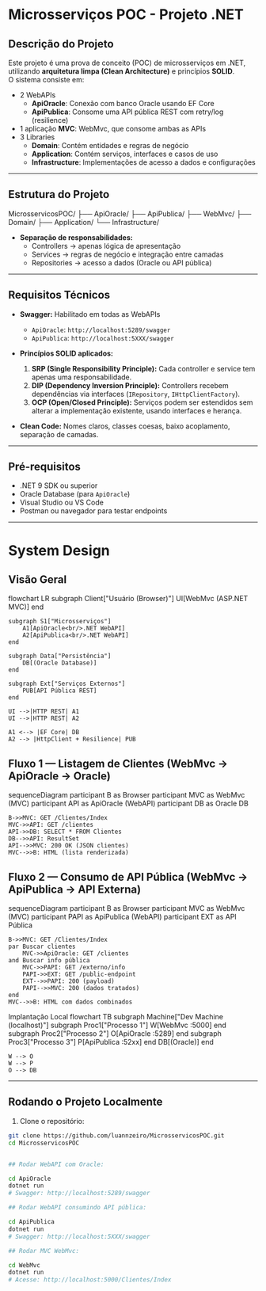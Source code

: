 # Microsserviços POC - Projeto .NET

## Descrição do Projeto
Este projeto é uma prova de conceito (POC) de microsserviços em .NET, utilizando **arquitetura limpa (Clean Architecture)** e princípios **SOLID**.  
O sistema consiste em:

- 2 WebAPIs
  - **ApiOracle**: Conexão com banco Oracle usando EF Core
  - **ApiPublica**: Consome uma API pública REST com retry/log (resilience)
- 1 aplicação **MVC**: WebMvc, que consome ambas as APIs
- 3 Libraries
  - **Domain**: Contém entidades e regras de negócio
  - **Application**: Contém serviços, interfaces e casos de uso
  - **Infrastructure**: Implementações de acesso a dados e configurações

---

## Estrutura do Projeto

MicrosservicosPOC/
├── ApiOracle/
├── ApiPublica/
├── WebMvc/
├── Domain/
├── Application/
└── Infrastructure/


- **Separação de responsabilidades:**  
  - Controllers → apenas lógica de apresentação  
  - Services → regras de negócio e integração entre camadas  
  - Repositories → acesso a dados (Oracle ou API pública)  

---

## Requisitos Técnicos

- **Swagger:** Habilitado em todas as WebAPIs  
  - `ApiOracle`: `http://localhost:5289/swagger`  
  - `ApiPublica`: `http://localhost:5XXX/swagger`  

- **Princípios SOLID aplicados:**
  1. **SRP (Single Responsibility Principle):** Cada controller e service tem apenas uma responsabilidade.  
  2. **DIP (Dependency Inversion Principle):** Controllers recebem dependências via interfaces (`IRepository`, `IHttpClientFactory`).  
  3. **OCP (Open/Closed Principle):** Serviços podem ser estendidos sem alterar a implementação existente, usando interfaces e herança.  

- **Clean Code:** Nomes claros, classes coesas, baixo acoplamento, separação de camadas.

---

## Pré-requisitos

- .NET 9 SDK ou superior
- Oracle Database (para `ApiOracle`)
- Visual Studio ou VS Code
- Postman ou navegador para testar endpoints

---

# System Design
## Visão Geral
flowchart LR
    subgraph Client["Usuário (Browser)"]
        UI[WebMvc (ASP.NET MVC)]
    end

    subgraph S1["Microsserviços"]
        A1[ApiOracle<br/>.NET WebAPI]
        A2[ApiPublica<br/>.NET WebAPI]
    end

    subgraph Data["Persistência"]
        DB[(Oracle Database)]
    end

    subgraph Ext["Serviços Externos"]
        PUB[API Pública REST]
    end

    UI -->|HTTP REST| A1
    UI -->|HTTP REST| A2

    A1 <--> |EF Core| DB
    A2 --> |HttpClient + Resilience| PUB

## Fluxo 1 — Listagem de Clientes (WebMvc → ApiOracle → Oracle)
sequenceDiagram
    participant B as Browser
    participant MVC as WebMvc (MVC)
    participant API as ApiOracle (WebAPI)
    participant DB as Oracle DB

    B->>MVC: GET /Clientes/Index
    MVC->>API: GET /clientes
    API->>DB: SELECT * FROM Clientes
    DB-->>API: ResultSet
    API-->>MVC: 200 OK (JSON clientes)
    MVC-->>B: HTML (lista renderizada)

## Fluxo 2 — Consumo de API Pública (WebMvc → ApiPublica → API Externa)
sequenceDiagram
    participant B as Browser
    participant MVC as WebMvc (MVC)
    participant PAPI as ApiPublica (WebAPI)
    participant EXT as API Pública

    B->>MVC: GET /Clientes/Index
    par Buscar clientes
        MVC->>ApiOracle: GET /clientes
    and Buscar info pública
        MVC->>PAPI: GET /externo/info
        PAPI->>EXT: GET /public-endpoint
        EXT-->>PAPI: 200 (payload)
        PAPI-->>MVC: 200 (dados tratados)
    end
    MVC-->>B: HTML com dados combinados

Implantação Local
flowchart TB
    subgraph Machine["Dev Machine (localhost)"]
        subgraph Proc1["Processo 1"]
            W[WebMvc :5000]
        end
        subgraph Proc2["Processo 2"]
            O[ApiOracle :5289]
        end
        subgraph Proc3["Processo 3"]
            P[ApiPublica :52xx]
        end
        DB[(Oracle)]
    end

    W --> O
    W --> P
    O --> DB


---
## Rodando o Projeto Localmente

1. Clone o repositório:

```bash
git clone https://github.com/luannzeiro/MicrosservicosPOC.git
cd MicrosservicosPOC


## Rodar WebAPI com Oracle:

cd ApiOracle
dotnet run
# Swagger: http://localhost:5289/swagger

## Rodar WebAPI consumindo API pública:

cd ApiPublica
dotnet run
# Swagger: http://localhost:5XXX/swagger

## Rodar MVC WebMvc:

cd WebMvc
dotnet run
# Acesse: http://localhost:5000/Clientes/Index

